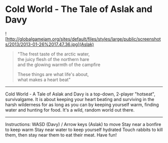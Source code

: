 Cold World - The Tale of Aslak and Davy
=======================================

![http://globalgamejam.org/sites/default/files/styles/large/public/screenshots/2013/2013-01-26%2017.47.36.jpg](Aslak)

> "The frest taste of the arctic water,  
the juicy flesh of the northern hare  
and the glowing warmth of the campfire 
>
> These things are what life's about,  
what makes a heart beat" 

---------

Cold World - A Tale of Aslak and Davy is a top-down, 2-player "hotseat", survivalgame. It is about keeping your heart beating and surviving in the harsh wilderness for as long as you can by keeping yourself warm, finding water and hunting for food. It's a wild, random world out there.

----

Instructions:
WASD (Davy) / Arrow keys (Aslak) to move
Stay near a bonfire to keep warm
Stay near water to keep yourself hydrated
Touch rabbits to kill them, then stay near them to eat their meat.
Have fun!
